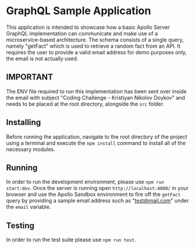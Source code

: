 # GraphQL Sample Application

This application is intended to showcase how a basic Apollo Server GraphQL implementation can communicate and make use of a microservice-based architecture. The schema consists of a single query, namely "getFact" which is used to retrieve a random fact from an API. It requires the user to provide a valid email address for demo purposes only, the email is not actually used.

## IMPORTANT

The ENV file required to run this implementation has been sent over inside the email with subject "Coding Challenge - Kristiyan Nikolov Doykov" and needs to be placed at the root directory, alongside the `src` folder.

## Installing

Before running the application, navigate to the root directory of the project using a terminal and execute the `npm install` command to install all of the necessary modules.

## Running

In order to run the development environment, please use `npm run start:dev`. Once the server is running open `http://localhost:4000/` in your browser and use the Apollo Sandbox environment to fire off the `getFact` query by providing a sample email address such as "test@mail.com" under the `email` variable.

## Testing

In order to run the test suite please use `npm run test`.

